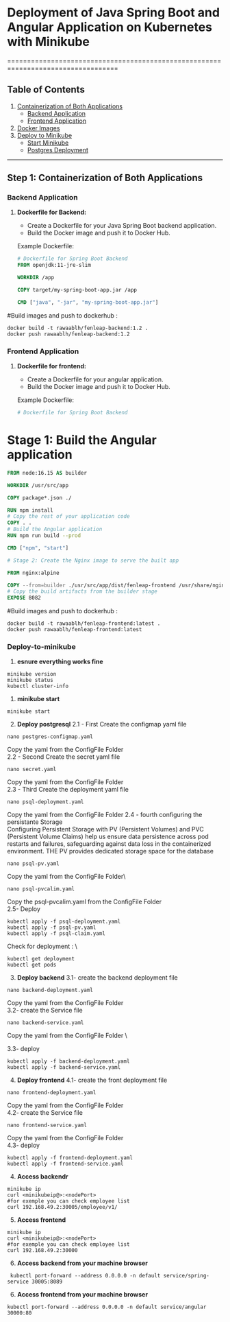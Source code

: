 # Deployment of Java Spring Boot and Angular Application on Kubernetes with Minikube
==================================================================================
## Table of Contents

1. [Containerization of Both Applications](#containerization-of-both-applications)
   - [Backend Application](#backend-application)
   - [Frontend Application](#frontend-application)
2. [Docker Images](#docker-images)
3. [Deploy to Minikube](#deploy-to-minikube)
   - [Start Minikube](#start-minikube)
   - [Postgres Deployment](#postgres-deployment)

---

## Step 1: Containerization of Both Applications

### Backend Application

1. **Dockerfile for Backend:**
   
   - Create a Dockerfile for your Java Spring Boot backend application.
   - Build the Docker image and push it to Docker Hub.
   
   Example Dockerfile:
   ```dockerfile
   # Dockerfile for Spring Boot Backend
   FROM openjdk:11-jre-slim
   
   WORKDIR /app
   
   COPY target/my-spring-boot-app.jar /app
   
   CMD ["java", "-jar", "my-spring-boot-app.jar"]

 #Build images and push to dockerhub :
```dockercmd
docker build -t rawaablh/fenleap-backend:1.2 .
docker push rawaablh/fenleap-backend:1.2

```
### Frontend Application
1. **Dockerfile for frontend:**
   
   - Create a Dockerfile for your angular application.
   - Build the Docker image and push it to Docker Hub.
   
   Example Dockerfile:
   ```dockerfile
   # Dockerfile for Spring Boot Backend
# Stage 1: Build the Angular application

```Dockerfile
FROM node:16.15 AS builder

WORKDIR /usr/src/app

COPY package*.json ./

RUN npm install
# Copy the rest of your application code
COPY . .
# Build the Angular application
RUN npm run build --prod

CMD ["npm", "start"]

# Stage 2: Create the Nginx image to serve the built app

FROM nginx:alpine

COPY --from=builder ./usr/src/app/dist/fenleap-frontend /usr/share/nginx/html
# Copy the build artifacts from the builder stage
EXPOSE 8082
```
 #Build images and push to dockerhub :
```dockercld
docker build -t rawaablh/fenleap-frontend:latest .
docker push rawaablh/fenleap-frontend:latest
```
### Deploy-to-minikube
1. **esnure everything works fine**
```check
minikube version
minikube status
kubectl cluster-info
```
1. **minikube start**
```start
minikube start
```
2. **Deploy postgresql**
   2.1 - First Create the configmap yaml file 
```First Create the configmap yaml file
nano postgres-configmap.yaml
```
Copy the yaml from the ConfigFile Folder \
2.2 - Second  Create the secret yaml file 
```second Create the secret yaml file
nano secret.yaml
```
Copy the yaml from the ConfigFile Folder \
2.3 - Third  Create the deployment yaml file 
```second Create the secret yaml file
nano psql-deployment.yaml
```
Copy the yaml from the ConfigFile Folder
2.4 - fourth configuring the persistante Storage  
Configuring Persistent Storage with PV (Persistent Volumes) and PVC (Persistent Volume Claims) help us  ensure data persistence across pod restarts and failures, safeguarding against data loss in the containerized environment.
THE PV  provides dedicated storage space for the database 
```second Create the pv yaml file
nano psql-pv.yaml
```
Copy the yaml from the ConfigFile Folder\

```second Create the pvc yaml file
nano psql-pvcalim.yaml

```
Copy the psql-pvcalim.yaml from the ConfigFile Folder\
2.5- Deploy
```second
kubectl apply -f psql-deployment.yaml
kubectl apply -f psql-pv.yaml
kubectl apply -f psql-claim.yaml
```
Check for deployment : \
```second
kubectl get deployment
kubectl get pods
```

3. **Deploy backend**
3.1- create the backend deployment file 
```Create the backend yaml file
nano backend-deployment.yaml
```
Copy the yaml from the ConfigFile Folder\
3.2- create the Service file 
```Create the backend-service yaml file
nano backend-service.yaml
```
Copy the yaml from the ConfigFile Folder \

3.3- deploy
```Create the backend-service yaml file
kubectl apply -f backend-deployment.yaml
kubectl apply -f backend-service.yaml
```

4. **Deploy frontend**
4.1- create the front deployment file 
```Create the frontend yaml file
nano frontend-deployment.yaml
```
Copy the yaml from the ConfigFile Folder \
4.2- create the Service file 
```Create the backend-service yaml file
nano frontend-service.yaml
```
Copy the yaml from the ConfigFile Folder \
4.3- deploy
```deploy
kubectl apply -f frontend-deployment.yaml
kubectl apply -f frontend-service.yaml
```

4. **Access backendr**
```deploy
minikube ip
curl <minikubeip@>:<nodePort>
#for exemple you can check employee list 
curl 192.168.49.2:30005/employee/v1/
```
5. **Access frontend**
```deploy
minikube ip
curl <minikubeip@>:<nodePort>
#for exemple you can check employee list 
curl 192.168.49.2:30000
```
6. **Access backend from your machine browser**
```deploy
 kubectl port-forward --address 0.0.0.0 -n default service/spring-service 30005:8089
```
6. **Access frontend from your machine browser**
```deploy
kubectl port-forward --address 0.0.0.0 -n default service/angular 30000:80
```


